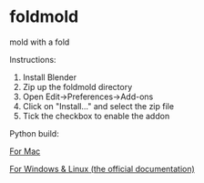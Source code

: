 # foldmold
mold with a fold

Instructions:
1. Install Blender
2. Zip up the foldmold directory
1. Open Edit->Preferences->Add-ons
2. Click on "Install..." and select the zip file
3. Tick the checkbox to enable the addon


Python build:

[For Mac](./install_bpy_mac.md)

[For Windows & Linux (the official documentation)](https://wiki.blender.org/wiki/Building_Blender/Other/BlenderAsPyModule)
